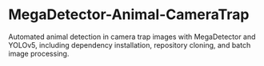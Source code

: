 # MegaDetector-Animal-CameraTrap
Automated animal detection in camera trap images with MegaDetector and YOLOv5, including dependency installation, repository cloning, and batch image processing.

